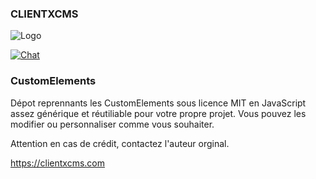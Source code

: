 
### CLIENTXCMS
![Logo](https://clientx.fr/assets/images/ClientXLight.png "ClientXCMS")

[![Chat](https://img.shields.io/discord/620000044191449108?color=7289da&label=Discord&logo=discord&logoColor=fff&style=flat-square)](https://clientxcms.com/discord)


### CustomElements

Dépot reprennants les CustomElements sous licence MIT en JavaScript assez générique et réutiliable pour votre propre projet.
Vous pouvez les modifier ou personnaliser comme vous souhaiter.


Attention en cas de crédit, contactez l'auteur orginal.


https://clientxcms.com
